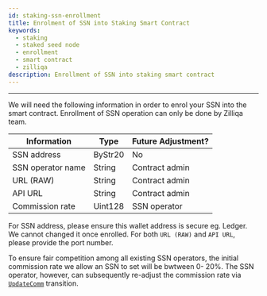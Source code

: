 ```yaml
---
id: staking-ssn-enrollment
title: Enrolment of SSN into Staking Smart Contract
keywords:
  - staking
  - staked seed node
  - enrollment
  - smart contract
  - zilliqa
description: Enrollment of SSN into staking smart contract
---
```


---

We will need the following information in order to enrol your SSN into the smart contract. Enrollment of SSN operation can only be done by Zilliqa team.

| Information       | Type    | Future Adjustment? |
| ----------------- | ------- | ------------------ |
| SSN address       | ByStr20 | No                 |
| SSN operator name | String  | Contract admin     |
| URL (RAW)         | String  | Contract admin     |
| API URL           | String  | Contract admin     |
| Commission rate   | Uint128 | SSN operator       |

For SSN address, please ensure this wallet address is secure eg. Ledger. We cannot changed it once enrolled.
For both `URL (RAW)` and `API URL`, please provide the port number.

To ensure fair competition among all existing SSN operators, the initial commission rate we allow an SSN to set will be bwtween 0- 20%. The SSN operator, however, can subsequently re-adjust the commission rate via [`UpdateComm`](staking-commission-management#update-commission-rate) transition.
